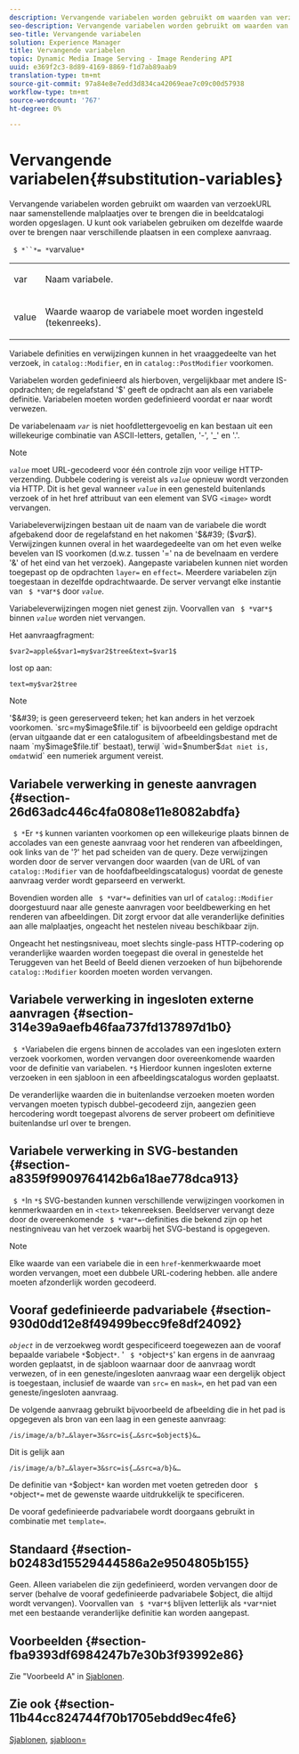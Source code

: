 ```yaml
---
description: Vervangende variabelen worden gebruikt om waarden van verzoekURL naar samenstellende malplaatjes over te brengen die in beeldcatalogi worden opgeslagen. U kunt ook variabelen gebruiken om dezelfde waarde over te brengen naar verschillende plaatsen in een complexe aanvraag.
seo-description: Vervangende variabelen worden gebruikt om waarden van verzoekURL naar samenstellende malplaatjes over te brengen die in beeldcatalogi worden opgeslagen. U kunt ook variabelen gebruiken om dezelfde waarde over te brengen naar verschillende plaatsen in een complexe aanvraag.
seo-title: Vervangende variabelen
solution: Experience Manager
title: Vervangende variabelen
topic: Dynamic Media Image Serving - Image Rendering API
uuid: e369f2c3-8d89-4169-8869-f1d7ab89aab9
translation-type: tm+mt
source-git-commit: 97a84e8e7edd3d834ca42069eae7c09c00d57938
workflow-type: tm+mt
source-wordcount: '767'
ht-degree: 0%

---
```



# Vervangende variabelen{#substitution-variables}

Vervangende variabelen worden gebruikt om waarden van verzoekURL naar samenstellende malplaatjes over te brengen die in beeldcatalogi worden opgeslagen. U kunt ook variabelen gebruiken om dezelfde waarde over te brengen naar verschillende plaatsen in een complexe aanvraag.

` $ *``*= *`varvalue`*`

<table id="simpletable_EFEC66C23CE949EFACDC415A954DF323"> 
 <tr class="strow"> 
  <td class="stentry"> <p> <span class="codeph"> <span class="varname"> var  </span> </span> </p> </td> 
  <td class="stentry"> <p>Naam variabele. </p> </td> 
 </tr> 
 <tr class="strow"> 
  <td class="stentry"> <p> <span class="codeph"> <span class="varname"> value  </span> </span> </p> </td> 
  <td class="stentry"> <p>Waarde waarop de variabele moet worden ingesteld (tekenreeks). </p> </td> 
 </tr> 
</table>

Variabele definities en verwijzingen kunnen in het vraaggedeelte van het verzoek, in `catalog::Modifier`, en in `catalog::PostModifier` voorkomen.

Variabelen worden gedefinieerd als hierboven, vergelijkbaar met andere IS-opdrachten; de regelafstand &#39;$&#39; geeft de opdracht aan als een variabele definitie. Variabelen moeten worden gedefinieerd voordat er naar wordt verwezen.

De variabelenaam *`var`* is niet hoofdlettergevoelig en kan bestaan uit een willekeurige combinatie van ASCII-letters, getallen, &#39;-&#39;, &#39;_&#39; en &#39;.&#39;.

>[!NOTE]
>
>*`value`* moet URL-gecodeerd voor één controle zijn voor veilige HTTP-verzending. Dubbele codering is vereist als *`value`* opnieuw wordt verzonden via HTTP. Dit is het geval wanneer *`value`* in een genesteld buitenlands verzoek of in het href attribuut van een element van SVG `<image>` wordt vervangen.

Variabeleverwijzingen bestaan uit de naam van de variabele die wordt afgebakend door de regelafstand en het nakomen &#39;$&#39; ($*var*$). Verwijzingen kunnen overal in het waardegedeelte van om het even welke bevelen van IS voorkomen (d.w.z. tussen &#39;=&#39; na de bevelnaam en verdere &#39;&amp;&#39; of het eind van het verzoek). Aangepaste variabelen kunnen niet worden toegepast op de opdrachten `layer=` en `effect=`. Meerdere variabelen zijn toegestaan in dezelfde opdrachtwaarde. De server vervangt elke instantie van ` $ *`var`*$` door *`value`*.

Variabeleverwijzingen mogen niet genest zijn. Voorvallen van ` $ *`var`*$` binnen *`value`* worden niet vervangen.

Het aanvraagfragment:

`$var2=apple&$var1=my$var2$tree&text=$var1$`

lost op aan:

`text=my$var2$tree`

>[!NOTE]
>
>&#39;$&#39; is geen gereserveerd teken; het kan anders in het verzoek voorkomen. `src=my$image$file.tif` is bijvoorbeeld een geldige opdracht (ervan uitgaande dat er een catalogusitem of afbeeldingsbestand met de naam `my$image$file.tif` bestaat), terwijl `wid=$number$` dat niet is, omdat `wid` een numeriek argument vereist.

## Variabele verwerking in geneste aanvragen {#section-26d63adc446c4fa0808e11e8082abdfa}

` $ *`Er `*$` kunnen varianten voorkomen op een willekeurige plaats binnen de accolades van een geneste aanvraag voor het renderen van afbeeldingen, ook links van de &#39;?&#39; het pad scheiden van de query. Deze verwijzingen worden door de server vervangen door waarden (van de URL of van `catalog::Modifier` van de hoofdafbeeldingscatalogus) voordat de geneste aanvraag verder wordt geparseerd en verwerkt.

Bovendien worden alle ` $ *`var`*=` definities van url of `catalog::Modifier` doorgestuurd naar alle geneste aanvragen voor beeldbewerking en het renderen van afbeeldingen. Dit zorgt ervoor dat alle veranderlijke definities aan alle malplaatjes, ongeacht het nestelen niveau beschikbaar zijn.

Ongeacht het nestingsniveau, moet slechts single-pass HTTP-codering op veranderlijke waarden worden toegepast die overal in genestelde het Teruggeven van het Beeld of Beeld dienen verzoeken of hun bijbehorende `catalog::Modifier` koorden moeten worden vervangen.

## Variabele verwerking in ingesloten externe aanvragen {#section-314e39a9aefb46faa737fd137897d1b0}

` $ *`Variabelen die ergens binnen de accolades van een ingesloten extern verzoek voorkomen, worden vervangen door overeenkomende waarden voor de definitie van variabelen. `*$` Hierdoor kunnen ingesloten externe verzoeken in een sjabloon in een afbeeldingscatalogus worden geplaatst.

De veranderlijke waarden die in buitenlandse verzoeken moeten worden vervangen moeten typisch dubbel-gecodeerd zijn, aangezien geen hercodering wordt toegepast alvorens de server probeert om definitieve buitenlandse url over te brengen.

## Variabele verwerking in SVG-bestanden {#section-a8359f9909764142b6a18ae778dca913}

` $ *`In `*$` SVG-bestanden kunnen verschillende verwijzingen voorkomen in kenmerkwaarden en in  `<text>` tekenreeksen. Beeldserver vervangt deze door de overeenkomende ` $ *`var`*=`-definities die bekend zijn op het nestingniveau van het verzoek waarbij het SVG-bestand is opgegeven.

>[!NOTE]
>
>Elke waarde van een variabele die in een `href`-kenmerkwaarde moet worden vervangen, moet een dubbele URL-codering hebben. alle andere moeten afzonderlijk worden gecodeerd.

## Vooraf gedefinieerde padvariabele {#section-930d0dd12e8f49499becc9fe8df24092}

*`object`* in de verzoekweg wordt gespecificeerd toegewezen aan de vooraf bepaalde variabele `*`$object`*`. &#39; ` $ *`object`*$`&#39; kan ergens in de aanvraag worden geplaatst, in de sjabloon waarnaar door de aanvraag wordt verwezen, of in een geneste/ingesloten aanvraag waar een dergelijk object is toegestaan, inclusief de waarde van `src=` en `mask=`, en het pad van een geneste/ingesloten aanvraag.

De volgende aanvraag gebruikt bijvoorbeeld de afbeelding die in het pad is opgegeven als bron van een laag in een geneste aanvraag:

`/is/image/a/b?…&layer=3&src=is{…&src=$object$}&…`

Dit is gelijk aan

`/is/image/a/b?…&layer=3&src=is{…&src=a/b}&…`

De definitie van `*`$object`*` kan worden met voeten getreden door ` $ *`object`*=` met de gewenste waarde uitdrukkelijk te specificeren.

De vooraf gedefinieerde padvariabele wordt doorgaans gebruikt in combinatie met `template=`.

## Standaard {#section-b02483d15529444586a2e9504805b155}

Geen. Alleen variabelen die zijn gedefinieerd, worden vervangen door de server (behalve de vooraf gedefinieerde padvariabele $object, die altijd wordt vervangen). Voorvallen van ` $ *`var`*$` blijven letterlijk als `*`var`*`niet met een bestaande veranderlijke definitie kan worden aangepast.

## Voorbeelden {#section-fba9393df6984247b7e30b3f93992e86}

Zie &quot;Voorbeeld A&quot; in [Sjablonen](../../../../../is-api/http-ref/image-serving-api-ref/c-http-protocol-reference/c-templates/c-templates.md#concept-3cd2d2adae0e41b2979b9640244d4d3e).

## Zie ook {#section-11b44cc824744f70b1705ebdd9ec4fe6}

[Sjablonen](../../../../../is-api/http-ref/image-serving-api-ref/c-http-protocol-reference/c-templates/c-templates.md#concept-3cd2d2adae0e41b2979b9640244d4d3e),  [sjabloon=](../../../../../is-api/http-ref/image-serving-api-ref/c-http-protocol-reference/c-command-reference/r-template.md#reference-3beccaa462a64bf0ba867e5c8fd0bd14)
